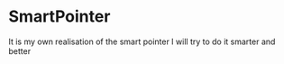 # SmartPointer

It is my own realisation of the smart pointer
I will try to do it smarter and better
